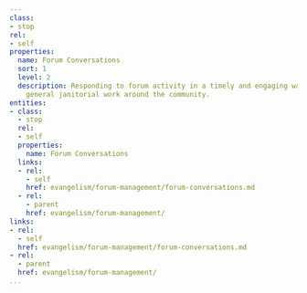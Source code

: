 ```yaml
---
class:
- stop
rel:
- self
properties:
  name: Forum Conversations
  sort: 1
  level: 2
  description: Responding to forum activity in a timely and engaging way, and conducting
    general janitorial work around the community.
entities:
- class:
  - stop
  rel:
  - self
  properties:
    name: Forum Conversations
  links:
  - rel:
    - self
    href: evangelism/forum-management/forum-conversations.md
  - rel:
    - parent
    href: evangelism/forum-management/
links:
- rel:
  - self
  href: evangelism/forum-management/forum-conversations.md
- rel:
  - parent
  href: evangelism/forum-management/
...
```

